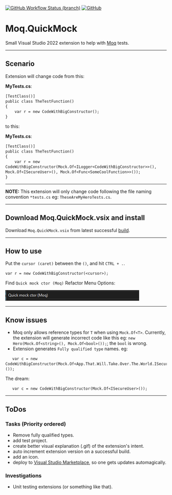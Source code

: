[![GitHub Workflow Status (branch)](https://img.shields.io/github/workflow/status/rpbeukes/Moq.QuickMock/CI/main)](https://github.com/rpbeukes/Moq.QuickMock/actions/workflows/CI_main.yml?query=branch%3Amain+) [![GitHub](https://img.shields.io/github/license/rpbeukes/Moq.QuickMock)](https://github.com/rpbeukes/Moq.QuickMock/blob/main/LICENSE)

# Moq.QuickMock
Small Visual Studio 2022 extension to help with [Moq](https://github.com/moq/moq) tests.

---

## Scenario

Extension will change code from this:

**MyTests.cs**:
```
[TestClass()]
public class TheTestFunction()
{
    var r = new CodeWithBigConstructor();
}
```

to this:

**MyTests.cs**:
```
[TestClass()]
public class TheTestFunction()
{
    var r = new CodeWithBigConstructor(Mock.Of<ILogger<CodeWithBigConstructor>>(), Mock.Of<ISecureUser>(), Mock.Of<Func<SomeCoolFunction>>());
}
```
---

**NOTE:** This extension will only change code following the file naming convention `*tests.cs` eg: `TheseAreMyHeroTests.cs`.

---

## Download Moq.QuickMock.vsix and install
Download `Moq.QuickMock.vsix` from latest successful [build](https://github.com/rpbeukes/Moq.QuickMock/actions/workflows/CI_main.yml?query=branch%3Amain+is%3Asuccess).

---

## How to use
Put the `cursor (caret)` between the `()`, and hit `CTRL + .`.

```
var r = new CodeWithBigConstructor(<cursor>);
```

Find `Quick mock ctor (Moq)` Refactor Menu Options:

![RefactorMenuOption](Doco/RefactorMenuDisplay.png)

---

## Know issues
-  Moq only allows reference types for `T` when using `Mock.Of<T>`.
  Currently, the extension will generate incorrect code like this eg: `new Hero(Mock.Of<string>(), Mock.Of<bool>());`; the `bool` is wrong.
- Extension generates `Fully qualified type` names.
  eg:
```
   var c = new CodeWithBigConstructor(Mock.Of<App.That.Will.Take.Over.The.World.ISecureUser>());
```
The dream:
```
   var c = new CodeWithBigConstructor(Mock.Of<ISecureUser>());
```
---

## ToDos

### Tasks (Priority ordered)
- Remove fully qualified types.
- add test project.
- create better visual explanation (.gif) of the extension's intent.
- auto increment extension version on a successful build.
- add an icon.
- deploy to [Visual Studio Marketplace](https://marketplace.visualstudio.com/), so one gets updates automagically.

### Investigations
- Unit testing extensions (or something like that).